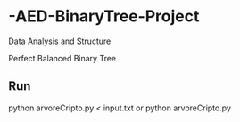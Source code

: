 # -AED-BinaryTree-Project
Data Analysis and Structure

Perfect Balanced Binary Tree
## Run
python arvoreCripto.py < input.txt or python arvoreCripto.py
